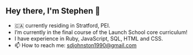 ## Hey there, I'm Stephen 👋
- 🇨🇦 currently residing in Stratford, PEI.
- I’m currently in the final course of the Launch School core curriculum!
- I have experience in Ruby, JavaScript, SQL, HTML and CSS.
- 📫 How to reach me: sdjohnston1990@gmail.com

<!---
stephendjohnston/stephendjohnston is a ✨ special ✨ repository because its `README.md` (this file) appears on your GitHub profile.
You can click the Preview link to take a look at your changes.
--->
